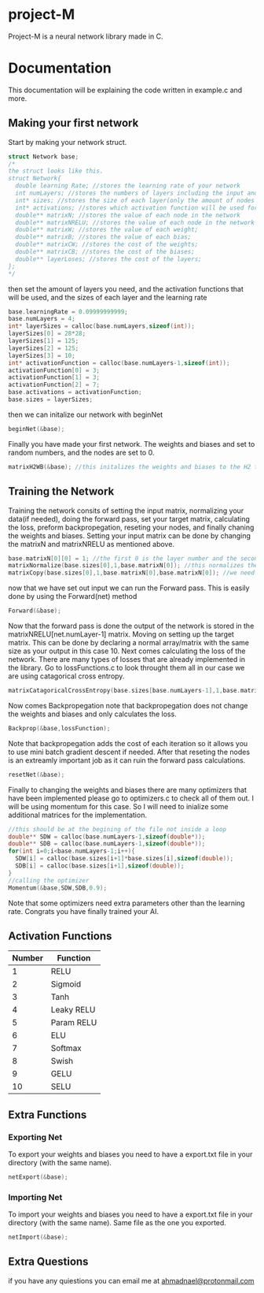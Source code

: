 # project-M
Project-M is a neural network library made in C.


# Documentation
This documentation will be explaining the code written in example.c and more.
## Making your first network
Start by making your network struct.
```C
struct Network base;
/*
the struct looks like this.
struct Network{
  double learning Rate; //stores the learning rate of your network
  int numLayers; //stores the numbers of layers including the input and output
  int* sizes; //stores the size of each layer(only the amount of nodes needed, no need for the weight sizes)
  int* activations; //stores which activation function will be used for each layer.
  double** matrixN; //stores the value of each node in the network
  double** matrixNRELU; //stores the value of each node in the network with the activation function used
  double** matrixW; //stores the value of each weight;
  double** matrixB; //stores the value of each bias;
  double** matrixCW; //stores the cost of the weights;
  double** matrixCB; //stores the cost of the biases;
  double** layerLoses; //stores the cost of the layers;
};
*/
```
then set the amount of layers you need, and the activation functions that will be used, and the sizes of each layer and the learning rate
```C
base.learningRate = 0.09999999999;
base.numLayers = 4;
int* layerSizes = calloc(base.numLayers,sizeof(int));
layerSizes[0] = 28*28;
layerSizes[1] = 125;
layerSizes[2] = 125;
layerSizes[3] = 10;
int* activationFunction = calloc(base.numLayers-1,sizeof(int));
activationFunction[0] = 3;
activationFunction[1] = 3;
activationFunction[2] = 7;
base.activations = activationFunction;
base.sizes = layerSizes;
```
then we can initalize our network with beginNet
```C
beginNet(&base);
```
Finally you have made your first network.
The weights and biases and set to random numbers, and the nodes are set to 0.
```C
matrixH2WB(&base); //this initalizes the weights and biases to the H2 tequnique
```

## Training the Network
Training the network consits of setting the input matrix, normalizing your data(if needed), doing the forward pass, set your target matrix, calculating the loss,
preform backpropegation, reseting your nodes, and finally chaning the weights and biases.
Setting your input matrix can be done by changing the matrixN and matrixNRELU as mentioned above.
```C
base.matrixN[0][0] = 1; //the first 0 is the layer number and the second one is the element number. So we are setting the first element of the first layer which is the input layer to 1.
matrixNormalize(base.sizes[0],1,base.matrixN[0]); //this normalizes the input layer
matrixCopy(base.sizes[0],1,base.matrixN[0],base.matrixN[0]); //we need to copy the values of the first layer(without the activation function) to the first layer(with the activation function)
```
now that we have set out input we can run the Forward pass. This is easily done by using the Forward(net) method
```C
Forward(&base);
```
Now that the forward pass is done the output of the network is stored in the matrixNRELU[net.numLayer-1] matrix.
Moving on setting up the target matrix. This can be done by declaring a normal array/matrix with the same size as your output in this case 10.
Next comes calculating the loss of the network. There are many types of losses that are already implemented in the library. Go to lossFunctions.c to look throught them all in our case we are using catagorical cross entropy.
```C
matrixCatagoricalCrossEntropy(base.sizes[base.numLayers-1],1,base.matrixNRELU[base.numLayers-1],targetV,lossFunction); //targetV is your target array/matrix the loss Function should already be inisalized with the size of your output in our case 10.
```
Now comes Backpropegation note that backpropegation does not change the weights and biases and only calculates the loss.
```C
Backprop(&base,lossFunction);
```
Note that backpropegation adds the cost of each iteration so it allows you to use mini batch gradient descent if needed.
After that reseting the nodes is an extreamly important job as it can ruin the forward pass calculations.
```C
resetNet(&base);
```
Finally to changing the weights and biases there are many optimizers that have been implemented please go to optimizers.c to check all of them out.
I will be using momentum for this case. So I will need to inialize some additional matrices for the implementation.
```C
//this should be at the begining of the file not inside a loop
double** SDW = calloc(base.numLayers-1,sizeof(double*));
double** SDB = calloc(base.numLayers-1,sizeof(double*));
for(int i=0;i<base.numLayers-1;i++){
  SDW[i] = calloc(base.sizes[i+1]*base.sizes[i],sizeof(double));
  SDB[i] = calloc(base.sizes[i+1],sizeof(double));
}
//calling the optimizer
Momentum(&base,SDW,SDB,0.9);
```
Note that some optimizers need extra parameters other than the learning rate.
Congrats you have finally trained your AI.

## Activation Functions
|Number|Function  |
|------|----------|
|1     |RELU      |
|2     |Sigmoid   |
|3     |Tanh      |
|4     |Leaky RELU|
|5     |Param RELU|
|6     |ELU       |
|7     |Softmax   |
|8     |Swish     |
|9     |GELU      |
|10    |SELU      |

## Extra Functions

### Exporting Net
To export your weights and biases you need to have a export.txt file in your directory (with the same name).
```C
netExport(&base);
```
### Importing Net
To import your weights and biases you need to have a export.txt file in your directory (with the same name). Same file as the one you exported.
```C
netImport(&base);
```

## Extra Questions
if you have any quiestions you can email me at ahmadnael@protonmail.com
  

